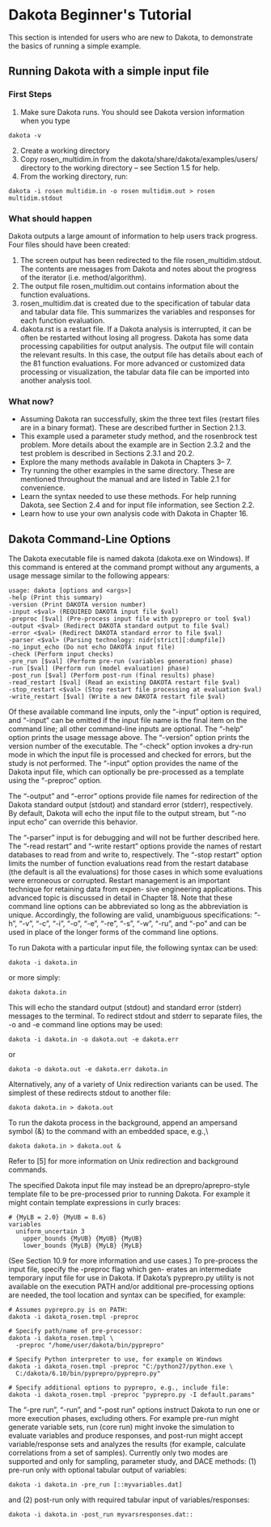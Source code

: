 Dakota Beginner's Tutorial
============

This section is intended for users who are new to Dakota, to demonstrate the basics of running a simple example.

## Running Dakota with a simple input file

### First Steps

1. Make sure Dakota runs. You should see Dakota version information when you type

```
dakota -v
```

2. Create a working directory
3. Copy rosen_multidim.in from the dakota/share/dakota/examples/users/ directory to the working directory – see Section 1.5 for help.
4. From the working directory, run:

```
dakota -i rosen multidim.in -o rosen multidim.out > rosen multidim.stdout
```

### What should happen

Dakota outputs a large amount of information to help users track progress. Four files should have been created:
1. The screen output has been redirected to the file rosen_multidim.stdout. The contents are messages from
Dakota and notes about the progress of the iterator (i.e. method/algorithm).
2. The output file rosen_multidim.out contains information about the function evaluations.
3. rosen_multidim.dat is created due to the specification of tabular data and
tabular data file. This summarizes the variables and responses for each function evaluation.
4. dakota.rst is a restart file. If a Dakota analysis is interrupted, it can be often be restarted without losing all progress.
Dakota has some data processing capabilities for output analysis. The output file will contain the relevant results. In this case,
the output file has details about each of the 81 function evaluations. For more advanced or customized data processing or
visualization, the tabular data file can be imported into another analysis tool.

### What now?
* Assuming Dakota ran successfully, skim the three text files (restart files are in a binary format). These are described
further in Section 2.1.3.
* This example used a parameter study method, and the rosenbrock test problem. More details about the example are
in Section 2.3.2 and the test problem is described in Sections 2.3.1 and 20.2.
* Explore the many methods available in Dakota in Chapters 3– 7.
* Try running the other examples in the same directory. These are mentioned throughout the manual and are listed in
Table 2.1 for convenience.
* Learn the syntax needed to use these methods. For help running Dakota, see Section 2.4 and for input file information,
see Section 2.2.
* Learn how to use your own analysis code with Dakota in Chapter 16.

## Dakota Command-Line Options

The Dakota executable file is named dakota (dakota.exe on Windows). If this command is entered at the command
prompt without any arguments, a usage message similar to the following appears:

```
usage: dakota [options and <args>]
-help (Print this summary)
-version (Print DAKOTA version number)
-input <$val> (REQUIRED DAKOTA input file $val)
-preproc [$val] (Pre-process input file with pyprepro or tool $val)
-output <$val> (Redirect DAKOTA standard output to file $val)
-error <$val> (Redirect DAKOTA standard error to file $val)
-parser <$val> (Parsing technology: nidr[strict][:dumpfile])
-no_input_echo (Do not echo DAKOTA input file)
-check (Perform input checks)
-pre_run [$val] (Perform pre-run (variables generation) phase)
-run [$val] (Perform run (model evaluation) phase)
-post_run [$val] (Perform post-run (final results) phase)
-read_restart [$val] (Read an existing DAKOTA restart file $val)
-stop_restart <$val> (Stop restart file processing at evaluation $val)
-write_restart [$val] (Write a new DAKOTA restart file $val)
```

Of these available command line inputs, only the “-input” option is required, and “-input” can be omitted if the input
file name is the final item on the command line; all other command-line inputs are optional. The “-help” option prints the
usage message above. The “-version” option prints the version number of the executable. The “-check” option invokes
a dry-run mode in which the input file is processed and checked for errors, but the study is not performed. The “-input”
option provides the name of the Dakota input file, which can optionally be pre-processed as a template using the “-preproc”
option.

The “-output” and “-error” options provide file names for redirection of the Dakota standard output (stdout) and standard
error (stderr), respectively. By default, Dakota will echo the input file to the output stream, but “-no input echo” can
override this behavior.

The “-parser” input is for debugging and will not be further described here. The “-read restart” and “-write restart”
options provide the names of restart databases to read from and write to, respectively. The “-stop restart” option limits
the number of function evaluations read from the restart database (the default is all the evaluations) for those cases in which
some evaluations were erroneous or corrupted. Restart management is an important technique for retaining data from expen-
sive engineering applications. This advanced topic is discussed in detail in Chapter 18. Note that these command line options
can be abbreviated so long as the abbreviation is unique. Accordingly, the following are valid, unambiguous specifications:
“-h”, “-v”, “-c”, “-i”, “-o”, “-e”, “-re”, “-s”, “-w”, “-ru”, and “-po” and can be used in place of the longer forms of
the command line options.

To run Dakota with a particular input file, the following syntax can be used:
```
dakota -i dakota.in
```

or more simply:

```
dakota dakota.in
```

This will echo the standard output (stdout) and standard error (stderr) messages to the terminal. To redirect stdout and stderr
to separate files, the -o and -e command line options may be used:

```
dakota -i dakota.in -o dakota.out -e dakota.err
```

or

```
dakota -o dakota.out -e dakota.err dakota.in
```

Alternatively, any of a variety of Unix redirection variants can be used. The simplest of these redirects stdout to another file:

```
dakota dakota.in > dakota.out
```
To run the dakota process in the background, append an ampersand symbol (&) to the command with an embedded space, e.g.,\

```
dakota dakota.in > dakota.out &
```

Refer to [5] for more information on Unix redirection and background commands.

The specified Dakota input file may instead be an dprepro/aprepro-style template file to be pre-processed prior to running
Dakota. For example it might contain template expressions in curly braces:

```
# {MyLB = 2.0} {MyUB = 8.6}
variables
  uniform_uncertain 3
    upper_bounds {MyUB} {MyUB} {MyUB}
    lower_bounds {MyLB} {MyLB} {MyLB}
```

(See Section 10.9 for more information and use cases.) To pre-process the input file, specify the -preproc flag which gen-
erates an intermediate temporary input file for use in Dakota. If Dakota’s pyprepro.py utility is not available on the execution
PATH and/or additional pre-processing options are needed, the tool location and syntax can be specified, for example:

```
# Assumes pyprepro.py is on PATH:
dakota -i dakota_rosen.tmpl -preproc

# Specify path/name of pre-processor:
dakota -i dakota_rosen.tmpl \
  -preproc "/home/user/dakota/bin/pyprepro"
  
# Specify Python interpreter to use, for example on Windows
dakota -i dakota_rosen.tmpl -preproc "C:/python27/python.exe \
  C:/dakota/6.10/bin/pyprepro/pyprepro.py"
  
# Specify additional options to pyprepro, e.g., include file:
dakota -i dakota_rosen.tmpl -preproc "pyprepro.py -I default.params"
```

The “-pre run”, “-run”, and “-post run” options instruct Dakota to run one or more execution phases, excluding others.
For example pre-run might generate variable sets, run (core run) might invoke the simulation to evaluate variables and produce
responses, and post-run might accept variable/response sets and analyzes the results (for example, calculate correlations from
a set of samples). Currently only two modes are supported and only for sampling, parameter study, and DACE methods: (1)
pre-run only with optional tabular output of variables:

```
dakota -i dakota.in -pre_run [::myvariables.dat]
```

and (2) post-run only with required tabular input of variables/responses:

```
dakota -i dakota.in -post_run myvarsresponses.dat::
```